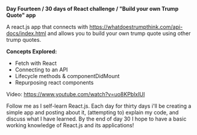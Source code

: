**Day Fourteen / 30 days of React challenge / "Build your own Trump Quote" app**

A react.js app that connects with https://whatdoestrumpthink.com/api-docs/index.html and allows you to build your own trump quote using other trump quotes.

**Concepts Explored:**
- Fetch with React
- Connecting to an API
- Lifecycle methods & componentDidMount
- Repurposing react components 

Video: https://www.youtube.com/watch?v=uo8KPblxIUI

Follow me as I self-learn React.js. Each day for thirty days i'll be creating a simple app and posting about it, (attempting to) explain my code, and discuss what I have learned. By the end of day 30 I hope to have a basic working knowledge of React.js and its applications! 

